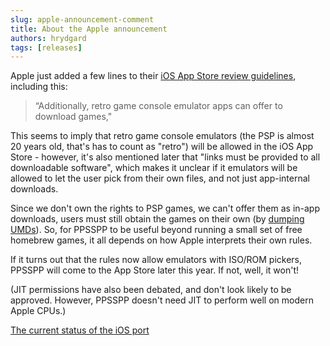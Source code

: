 ```yaml
---
slug: apple-announcement-comment
title: About the Apple announcement
authors: hrydgard
tags: [releases]
---
```


Apple just added a few lines to their [iOS App Store review guidelines](https://developer.apple.com/app-store/review/guidelines/), including this:

> “Additionally, retro game console emulator apps can offer to download games,"

This seems to imply that retro game console emulators (the PSP is almost 20 years old, that's has to count as "retro") will be allowed in the iOS App Store - however, it's also mentioned later that "links must be provided to all downloadable software", which makes it unclear if it emulators will be allowed to let the user pick from their own files, and not just app-internal downloads.

Since we don't own the rights to PSP games, we can't offer them as in-app downloads, users must still obtain the games on their own (by [dumping UMDs](/docs/getting-started/dumping-games)). So, for PPSSPP to be useful beyond running a small set of free homebrew games, it all depends on how Apple interprets their own rules.

If it turns out that the rules now allow emulators with ISO/ROM pickers, PPSSPP will come to the App Store later this year. If not, well, it won't!

(JIT permissions have also been debated, and don't look likely to be approved. However, PPSSPP doesn't need JIT to perform well on modern Apple CPUs.)

[The current status of the iOS port](/docs/reference/ios-support/)